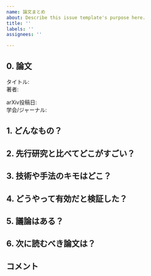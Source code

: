 ```yaml
---
name: 論文まとめ
about: Describe this issue template's purpose here.
title: ''
labels: ''
assignees: ''

---
```


## 0. 論文
タイトル: []()  
著者:   
  
arXiv投稿日:   
学会/ジャーナル:   

## 1. どんなもの？

## 2. 先行研究と比べてどこがすごい？

## 3. 技術や手法のキモはどこ？

## 4. どうやって有効だと検証した？

## 5. 議論はある？

## 6. 次に読むべき論文は？

## コメント
